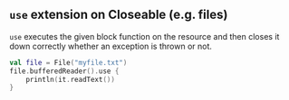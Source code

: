 

## `use` extension on Closeable (e.g. files)

`use` executes the given block function on the resource and then closes it down correctly whether an exception is thrown or not.

```kt
val file = File("myfile.txt")
file.bufferedReader().use {
    println(it.readText())
}
```